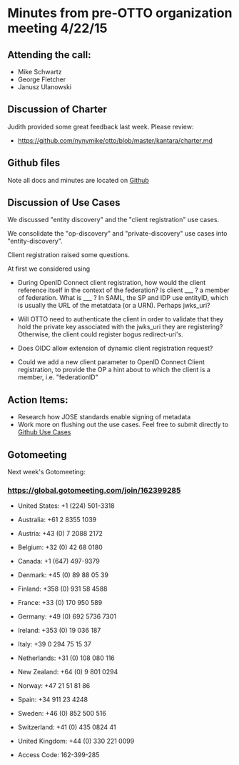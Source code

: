 # Minutes from pre-OTTO organization meeting 4/22/15

## Attending the call:
- Mike Schwartz
- George Fletcher
- Janusz Ulanowski

## Discussion of Charter

Judith provided some great feedback last week. Please review:
- https://github.com/nynymike/otto/blob/master/kantara/charter.md

## Github files

Note all docs and minutes are located on [Github](https://github.com/nynymike/otto)

## Discussion of Use Cases

We discussed "entity discovery" and the "client registration" use cases.

We consolidate the "op-discovery" and "private-discovery" use cases into "entity-discovery".

Client registration raised some questions. 

At first we considered using 

- During OpenID Connect client registration, how would the client reference itself in the 
context of the federation? Is client ___ ? a member of federation. What is ___ ? In SAML,
the SP and IDP use entityID, which is usually the URL of the metatdata (or a URN). Perhaps 
jwks_uri?

- Will OTTO need to authenticate the client in order to validate that they hold the 
private key associated with the jwks_uri they are registering? Otherwise, the client
could register bogus redirect-uri's. 

- Does OIDC allow extension of dynamic client registration request?

- Could we add a new client parameter to OpenID Connect Client registration, to provide
the OP a hint about to which the client is a member, i.e. "federationID"


## Action Items:
- Research how JOSE standards enable signing of metadata
- Work more on flushing out the use cases. Feel free to submit directly to 
[Github Use Cases](https://github.com/nynymike/otto/tree/master/docs/sources/use-cases)

## Gotomeeting

Next week's Gotomeeting:

### https://global.gotomeeting.com/join/162399285

- United States: +1 (224) 501-3318
- Australia: +61 2 8355 1039
- Austria: +43 (0) 7 2088 2172
- Belgium: +32 (0) 42 68 0180
- Canada: +1 (647) 497-9379
- Denmark: +45 (0) 89 88 05 39
- Finland: +358 (0) 931 58 4588
- France: +33 (0) 170 950 589
- Germany: +49 (0) 692 5736 7301
- Ireland: +353 (0) 19 036 187
- Italy: +39 0 294 75 15 37
- Netherlands: +31 (0) 108 080 116
- New Zealand: +64 (0) 9 801 0294
- Norway: +47 21 51 81 86
- Spain: +34 911 23 4248
- Sweden: +46 (0) 852 500 516
- Switzerland: +41 (0) 435 0824 41
- United Kingdom: +44 (0) 330 221 0099

- Access Code: 162-399-285

